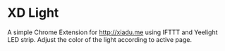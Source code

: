 # XD Light

A simple Chrome Extension for <http://xiadu.me> using IFTTT and Yeelight LED strip. Adjust the color of the light according to active page.
